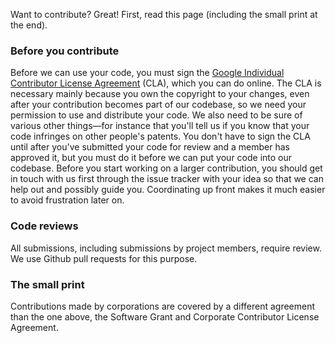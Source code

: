 Want to contribute? Great! First, read this page (including the small print at 
the end). 
 
### Before you contribute 
 
Before we can use your code, you must sign the [Google Individual Contributor 
License 
Agreement](https://developers.google.com/open-source/cla/individual?csw=1) 
(CLA), which you can do online. The CLA is necessary mainly because you own the 
copyright to your changes, even after your contribution becomes part of our 
codebase, so we need your permission to use and distribute your code. We also 
need to be sure of various other things&mdash;for instance that you'll tell us 
if you know that your code infringes on other people's patents. You don't have 
to sign the CLA until after you've submitted your code for review and a member 
has approved it, but you must do it before we can put your code into our 
codebase. Before you start working on a larger contribution, you should get in 
touch with us first through the issue tracker with your idea so that we can help 
out and possibly guide you. Coordinating up front makes it much easier to avoid 
frustration later on. 
 
### Code reviews 
 
All submissions, including submissions by project members, require review. We 
use Github pull requests for this purpose. 
 
### The small print 
 
Contributions made by corporations are covered by a different agreement than the 
one above, the Software Grant and Corporate Contributor License Agreement. 
